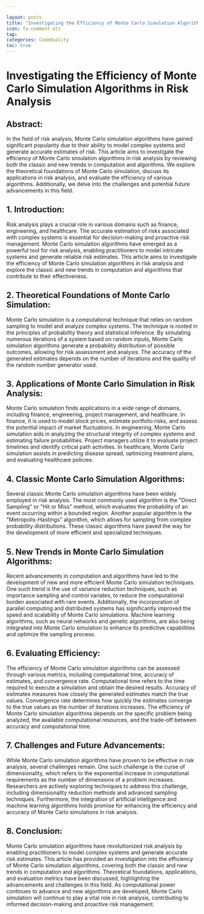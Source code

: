 ```yaml
---

layout: posts
title: "Investigating the Efficiency of Monte Carlo Simulation Algorithms in Risk Analysis"
icon: fa-comment-alt
tag:      
categories: CodeQuality
toc: true
---
```




# Investigating the Efficiency of Monte Carlo Simulation Algorithms in Risk Analysis

## Abstract:
In the field of risk analysis, Monte Carlo simulation algorithms have gained significant popularity due to their ability to model complex systems and generate accurate estimates of risk. This article aims to investigate the efficiency of Monte Carlo simulation algorithms in risk analysis by reviewing both the classic and new trends in computation and algorithms. We explore the theoretical foundations of Monte Carlo simulation, discuss its applications in risk analysis, and evaluate the efficiency of various algorithms. Additionally, we delve into the challenges and potential future advancements in this field.

## 1. Introduction:
Risk analysis plays a crucial role in various domains such as finance, engineering, and healthcare. The accurate estimation of risks associated with complex systems is essential for decision-making and proactive risk management. Monte Carlo simulation algorithms have emerged as a powerful tool for risk analysis, enabling practitioners to model intricate systems and generate reliable risk estimates. This article aims to investigate the efficiency of Monte Carlo simulation algorithms in risk analysis and explore the classic and new trends in computation and algorithms that contribute to their effectiveness.

## 2. Theoretical Foundations of Monte Carlo Simulation:
Monte Carlo simulation is a computational technique that relies on random sampling to model and analyze complex systems. The technique is rooted in the principles of probability theory and statistical inference. By simulating numerous iterations of a system based on random inputs, Monte Carlo simulation algorithms generate a probability distribution of possible outcomes, allowing for risk assessment and analysis. The accuracy of the generated estimates depends on the number of iterations and the quality of the random number generator used.

## 3. Applications of Monte Carlo Simulation in Risk Analysis:
Monte Carlo simulation finds applications in a wide range of domains, including finance, engineering, project management, and healthcare. In finance, it is used to model stock prices, estimate portfolio risks, and assess the potential impact of market fluctuations. In engineering, Monte Carlo simulation aids in analyzing the structural integrity of complex systems and estimating failure probabilities. Project managers utilize it to evaluate project timelines and identify critical path activities. In healthcare, Monte Carlo simulation assists in predicting disease spread, optimizing treatment plans, and evaluating healthcare policies.

## 4. Classic Monte Carlo Simulation Algorithms:
Several classic Monte Carlo simulation algorithms have been widely employed in risk analysis. The most commonly used algorithm is the "Direct Sampling" or "Hit or Miss" method, which evaluates the probability of an event occurring within a bounded region. Another popular algorithm is the "Metropolis-Hastings" algorithm, which allows for sampling from complex probability distributions. These classic algorithms have paved the way for the development of more efficient and specialized techniques.

## 5. New Trends in Monte Carlo Simulation Algorithms:
Recent advancements in computation and algorithms have led to the development of new and more efficient Monte Carlo simulation techniques. One such trend is the use of variance reduction techniques, such as importance sampling and control variates, to reduce the computational burden associated with rare events. Additionally, the incorporation of parallel computing and distributed systems has significantly improved the speed and scalability of Monte Carlo simulations. Machine learning algorithms, such as neural networks and genetic algorithms, are also being integrated into Monte Carlo simulation to enhance its predictive capabilities and optimize the sampling process.

## 6. Evaluating Efficiency:
The efficiency of Monte Carlo simulation algorithms can be assessed through various metrics, including computational time, accuracy of estimates, and convergence rate. Computational time refers to the time required to execute a simulation and obtain the desired results. Accuracy of estimates measures how closely the generated estimates match the true values. Convergence rate determines how quickly the estimates converge to the true values as the number of iterations increases. The efficiency of Monte Carlo simulation algorithms depends on the specific problem being analyzed, the available computational resources, and the trade-off between accuracy and computational time.

## 7. Challenges and Future Advancements:
While Monte Carlo simulation algorithms have proven to be effective in risk analysis, several challenges remain. One such challenge is the curse of dimensionality, which refers to the exponential increase in computational requirements as the number of dimensions of a problem increases. Researchers are actively exploring techniques to address this challenge, including dimensionality reduction methods and advanced sampling techniques. Furthermore, the integration of artificial intelligence and machine learning algorithms holds promise for enhancing the efficiency and accuracy of Monte Carlo simulations in risk analysis.

## 8. Conclusion:
Monte Carlo simulation algorithms have revolutionized risk analysis by enabling practitioners to model complex systems and generate accurate risk estimates. This article has provided an investigation into the efficiency of Monte Carlo simulation algorithms, covering both the classic and new trends in computation and algorithms. Theoretical foundations, applications, and evaluation metrics have been discussed, highlighting the advancements and challenges in this field. As computational power continues to advance and new algorithms are developed, Monte Carlo simulation will continue to play a vital role in risk analysis, contributing to informed decision-making and proactive risk management.